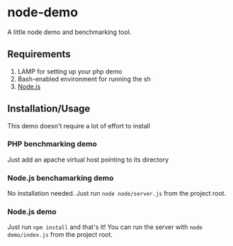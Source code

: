 # node-demo
A little node demo and benchmarking tool.

## Requirements

1. LAMP for setting up your php demo
2. Bash-enabled environment for running the sh
3. [Node.js](https://github.com/joyent/node)

## Installation/Usage

This demo doesn't require a lot of effort to install

### PHP benchmarking demo

Just add an apache virtual host pointing to its directory

### Node.js benchamarking demo

No installation needed. Just run `node node/server.js` from the project root.

### Node.js demo

Just run `npm install` and that's it! You can run the server with `node demo/index.js` from the project root.
